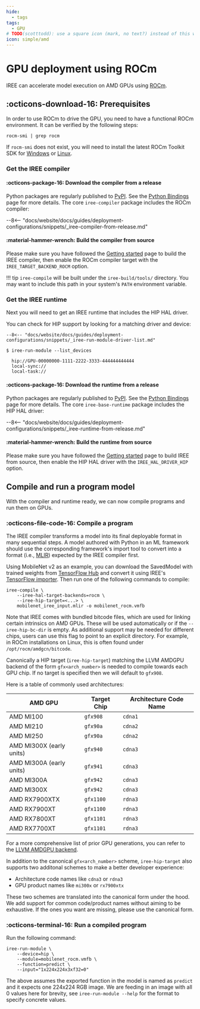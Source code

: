 ```yaml
---
hide:
  - tags
tags:
  - GPU
# TODO(scotttodd): use a square icon (mark, no text?) instead of this wide one?
icon: simple/amd
---
```


# GPU deployment using ROCm

IREE can accelerate model execution on AMD GPUs using
[ROCm](https://www.amd.com/en/graphics/servers-solutions-rocm).

## :octicons-download-16: Prerequisites

In order to use ROCm to drive the GPU, you need to have a functional ROCm
environment. It can be verified by the following steps:

``` shell
rocm-smi | grep rocm
```

If `rocm-smi` does not exist, you will need to install the latest ROCm Toolkit
SDK for
[Windows](https://rocm.docs.amd.com/en/latest/deploy/windows/quick_start.html)
or [Linux](https://rocm.docs.amd.com/en/latest/deploy/linux/quick_start.html).

### Get the IREE compiler

#### :octicons-package-16: Download the compiler from a release

Python packages are regularly published to
[PyPI](https://pypi.org/user/google-iree-pypi-deploy/). See the
[Python Bindings](../../reference/bindings/python.md) page for more details.
The core `iree-compiler` package includes the ROCm compiler:

--8<-- "docs/website/docs/guides/deployment-configurations/snippets/_iree-compiler-from-release.md"

#### :material-hammer-wrench: Build the compiler from source

Please make sure you have followed the
[Getting started](../../building-from-source/getting-started.md) page to build
the IREE compiler, then enable the ROCm compiler target with the
`IREE_TARGET_BACKEND_ROCM` option.

!!! tip
    `iree-compile` will be built under the `iree-build/tools/` directory. You
    may want to include this path in your system's `PATH` environment variable.

### Get the IREE runtime

Next you will need to get an IREE runtime that includes the HIP HAL driver.

You can check for HIP support by looking for a matching driver and device:

```console hl_lines="4"
--8<-- "docs/website/docs/guides/deployment-configurations/snippets/_iree-run-module-driver-list.md"
```

```console hl_lines="3"
$ iree-run-module --list_devices

  hip://GPU-00000000-1111-2222-3333-444444444444
  local-sync://
  local-task://
```

#### :octicons-package-16: Download the runtime from a release

Python packages are regularly published to
[PyPI](https://pypi.org/user/google-iree-pypi-deploy/). See the
[Python Bindings](../../reference/bindings/python.md) page for more details.
The core `iree-base-runtime` package includes the HIP HAL driver:

--8<-- "docs/website/docs/guides/deployment-configurations/snippets/_iree-runtime-from-release.md"

#### :material-hammer-wrench: Build the runtime from source

Please make sure you have followed the
[Getting started](../../building-from-source/getting-started.md) page to build
IREE from source, then enable the HIP HAL driver with the `IREE_HAL_DRIVER_HIP`
option.

## Compile and run a program model

With the compiler and runtime ready, we can now compile programs and run them
on GPUs.

### :octicons-file-code-16: Compile a program

The IREE compiler transforms a model into its final deployable format in many
sequential steps. A model authored with Python in an ML framework should use the
corresponding framework's import tool to convert into a format (i.e.,
[MLIR](https://mlir.llvm.org/)) expected by the IREE compiler first.

Using MobileNet v2 as an example, you can download the SavedModel with trained
weights from
[TensorFlow Hub](https://tfhub.dev/google/tf2-preview/mobilenet_v2/classification)
and convert it using IREE's
[TensorFlow importer](../ml-frameworks/tensorflow.md). Then run one of the
following commands to compile:

```shell hl_lines="2-5"
iree-compile \
    --iree-hal-target-backends=rocm \
    --iree-hip-target=<...> \
    mobilenet_iree_input.mlir -o mobilenet_rocm.vmfb
```

Note that IREE comes with bundled bitcode files, which are used for linking
certain intrinsics on AMD GPUs. These will be used automatically or if the
`--iree-hip-bc-dir` is empty. As additional support may be needed for
different chips, users can use this flag to point to an explicit directory.
For example, in ROCm installations on Linux, this is often found under
`/opt/rocm/amdgcn/bitcode`.

Canonically a HIP target (`iree-hip-target`) matching the LLVM AMDGPU backend
of the form `gfx<arch_number>` is needed to compile towards each GPU chip.
If no target is specified then we will default to `gfx908`.

Here is a table of commonly used architectures:

| AMD GPU                  | Target Chip | Architecture Code Name
| ------------------------ | ----------- | ----------------------
| AMD MI100                | `gfx908`    | `cdna1`
| AMD MI210                | `gfx90a`    | `cdna2`
| AMD MI250                | `gfx90a`    | `cdna2`
| AMD MI300X (early units) | `gfx940`    | `cdna3`
| AMD MI300A (early units) | `gfx941`    | `cdna3`
| AMD MI300A               | `gfx942`    | `cdna3`
| AMD MI300X               | `gfx942`    | `cdna3`
| AMD RX7900XTX            | `gfx1100`   | `rdna3`
| AMD RX7900XT             | `gfx1100`   | `rdna3`
| AMD RX7800XT             | `gfx1101`   | `rdna3`
| AMD RX7700XT             | `gfx1101`   | `rdna3`

For a more comprehensive list of prior GPU generations, you can refer to the
[LLVM AMDGPU backend](https://llvm.org/docs/AMDGPUUsage.html#processors).

In addition to the canonical `gfx<arch_number>` scheme, `iree-hip-target` also
supports two additonal schemes to make a better developer experience:

* Architecture code names like `cdna3` or `rdna3`
* GPU product names like `mi300x` or `rx7900xtx`

These two schemes are translated into the canonical form under the hood.
We add support for common code/product names without aiming to be exhaustive.
If the ones you want are missing, please use the canonical form.

### :octicons-terminal-16: Run a compiled program

Run the following command:

``` shell hl_lines="2"
iree-run-module \
    --device=hip \
    --module=mobilenet_rocm.vmfb \
    --function=predict \
    --input="1x224x224x3xf32=0"
```

The above assumes the exported function in the model is named as `predict` and
it expects one 224x224 RGB image. We are feeding in an image with all 0 values
here for brevity, see `iree-run-module --help` for the format to specify
concrete values.
